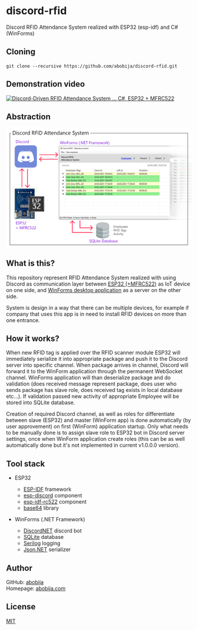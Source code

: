 # discord-rfid
Discord RFID Attendance System realized with ESP32 (esp-idf) and C# (WinForms)

## Cloning

```
git clone --recursive https://github.com/abobija/discord-rfid.git
```

## Demonstration video

[![Discord-Driven RFID Attendance System ... C#, ESP32 + MFRC522](https://img.youtube.com/vi/m5QvkdEDR54/mqdefault.jpg)](https://www.youtube.com/watch?v=m5QvkdEDR54)


## Abstraction

![Abstraction](docs/abstraction.png)

## What is this?

This repository represent RFID Attendance System realized with using Discord as communication layer between [ESP32 (+MFRC522)](esp) as IoT device on one side, and [WinForms desktop application](DiscordRfid) as a server on the other side.

System is design in a way that there can be multiple devices, for example if company that uses this app is in need to install RFID devices on more than one entrance.

## How it works?

When new RFID tag is applied over the RFID scanner module ESP32 will immediately serialize it into appropriate package and push it to the Discord server into specific channel. When package arrives in channel, Discord will forward it to the WinForm application through the permanent WebSocket channel. WinForms application will than deserialize package and do validation (does received message represent package, does user who sends package has slave role, does received tag exists in local database etc...). If validation passed new activity of appropriate Employee will be stored into SQLite database.

Creation of required Discord channel, as well as roles for differentiate between slave (ESP32) and master (WinForm app) is done automatically (by user approvement) on first (WinForm) application startup. Only what needs to be manually done is to assign slave role to ESP32 bot in Discord server settings, once when WinForm application create roles (this can be as well automatically done but it's not implemented in current v1.0.0.0 version).

## Tool stack

- ESP32
    - [ESP-IDF](https://github.com/espressif/esp-idf) framework
    - [esp-discord](https://github.com/abobija/esp-discord) component
    - [esp-idf-rc522](https://github.com/abobija/esp-idf-rc522) component
    - [base64](https://github.com/abobija/cb64) library

- WinForms (.NET Framework)
    - [DiscordNET](https://github.com/discord-net/Discord.Net) discord bot
    - [SQLite](https://docs.microsoft.com/en-us/dotnet/standard/data/sqlite) database
    - [Serilog](https://serilog.net/) logging
    - [Json.NET](https://www.newtonsoft.com/json) serializer

## Author

GitHub: [abobija](https://github.com/abobija)<br>
Homepage: [abobija.com](https://abobija.com)

## License

[MIT](LICENSE)
